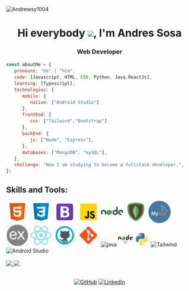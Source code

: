 <p align="left"> <img src="https://komarev.com/ghpvc/?username=Andrewsy1004&label=Profile%20views&color=0e75b6&style=flat" alt="Andrewsy1004" /> </p>
<h1 align="center">Hi everybody <img src="https://github.com/sudnyeshtalekar/sudnyeshtalekar/blob/master/Assets/Hi.gif" width="30px">, I'm Andres Sosa</h1>


<h3 align="center">Web Developer</h3>

```javascript
const aboutMe = {
   pronouns: "he" | "him",
   code: [Javascript, HTML, CSS, Python, Java,ReactJs],
   learning: [Typescript],
   technologies: {
      mobile: {
         native: ["Android Studio"]
      },
      frontEnd: {
         css: ["Tailwind","Bootstrap"]
      },
      backEnd: {
         js: ["Node", "Express"],
      },
      databases: ["MongoDB", "mySQL"],
   },
   challenge: "Now I am studying to become a fullstack developer.",
};
```

<h2>Skills and Tools: </h2>
<p align="left">
	<img style="margin: auto;" src="https://raw.githubusercontent.com/sachinverma53121/sachinverma53121/master/icons/html5.png" alt=html5 width="60" height="60"/> 
	<img style="margin: auto;" src="https://raw.githubusercontent.com/sachinverma53121/sachinverma53121/master/icons/css3.png" alt=css3 width="60" height="60"/> 
	<img style="margin: auto;" src="https://raw.githubusercontent.com/sachinverma53121/sachinverma53121/master/icons/bootstrap.png" alt=bootstrap width="60" height="60"/>
  <img style="margin: auto;" src="https://raw.githubusercontent.com/sachinverma53121/sachinverma53121/master/icons/js.png" alt=javascript width="60" height="60"/>
<img style="margin: auto;" src="https://raw.githubusercontent.com/sachinverma53121/sachinverma53121/master/icons/node.png" alt=nodejs width="60" height="60"/>
  <img style="margin: auto;" src="https://raw.githubusercontent.com/sachinverma53121/sachinverma53121/master/icons/mongo.png" alt=mongodb width="60" height="60"/> 
	<img style="margin: auto;" src="https://raw.githubusercontent.com/sachinverma53121/sachinverma53121/master/icons/mysql.png" alt=mysql width="60" height="60"/> 
  <img style="margin: auto;" src="https://raw.githubusercontent.com/sachinverma53121/sachinverma53121/master/icons/express.png" alt=express width="60" height="60"/>
	<img style="margin: auto;" src="https://raw.githubusercontent.com/sachinverma53121/sachinverma53121/master/icons/react.png" alt=react width="60" height="60"/> 
  <img style="margin: auto;" src="https://raw.githubusercontent.com/sachinverma53121/sachinverma53121/master/icons/github.png" alt=github width="60" height="60"/>
  <img style="margin: auto;" src="https://raw.githubusercontent.com/sachinverma53121/sachinverma53121/master/icons/git.png" alt=git width="60" height="60"/>
  <img style="margin: auto;" src="https://cdn.icon-icons.com/icons2/2415/PNG/512/java_original_wordmark_logo_icon_146459.png" alt=java width="60" height="60"/>
<img src="https://raw.githubusercontent.com/devicons/devicon/master/icons/nodejs/nodejs-original-wordmark.svg" alt="nodejs" width="40" height="40"/> <img src="https://raw.githubusercontent.com/devicons/devicon/master/icons/python/python-original.svg" alt="python" width="40" height="40"/>
<img src="https://avatars.githubusercontent.com/u/30317862?s=200&v=4" alt="Tailwind" width="40" height="40"/> 
<img src=" https://2.bp.blogspot.com/-tzm1twY_ENM/XlCRuI0ZkRI/AAAAAAAAOso/BmNOUANXWxwc5vwslNw3WpjrDlgs9PuwQCLcBGAsYHQ/s1600/pasted%2Bimage%2B0.png
" alt="Android Studio" width="40" height="40"/> 
<br/>
<br/>

<a href="https://github.com/Andrewsy1004">
   <img src="https://github-readme-stats-sigma-five.vercel.app/api/top-langs/?username=Andrewsy1004&theme=algolia&langs_count=16&show_icons=true"/>
   <img src="https://github-readme-stats-sigma-five.vercel.app/api?username=Andrewsy1004&theme=algolia">
</a>

<br/>
<br/>

<p align="center">
  <a href="https://github.com/Andrewsy1004"><img alt="GitHub" src="https://img.shields.io/badge/GitHub-Andrewsy1004-blue?style=flat-square&logo=github"></a>
  <a href="https://www.linkedin.com/in/andres-felipe-sosa-yepes-13670220a/"><img alt="LinkedIn" src="https://img.shields.io/badge/LinkedIn-Andres%20Felipe%20Sosa%20Yepes-blue?style=flat-square&logo=linkedin"></a>
</p>




